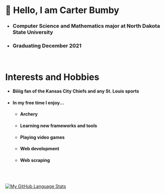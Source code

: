 # :wave: Hello, I am Carter Bumby
<ul>
  <h3><li>Computer Science and Mathematics major at North Dakota State University</li></h3>
  <h3><li>Graduating December 2021</li></h3>
</ul>
<br>

# Interests and Hobbies
<ul>
  <h4><li>Biiiig fan of the Kansas City Chiefs and any St. Louis sports</li></h4>
  <h4><li>In my free time I enjoy...</li></h4>
  <ul>
    <h4><li>Archery</li></h4>
    <h4><li>Learning new frameworks and tools</li></h4>
    <h4><li>Playing video games</li></h4>
    <h4><li>Web development</li></h4>
    <h4><li>Web scraping</li></h4>
  </ul>
</ul>
<br></br>

[![My GitHub Language Stats](https://github-readme-stats.vercel.app/api/top-langs/?username=carterbumby&langs_count=5&theme=nightowl)]()
